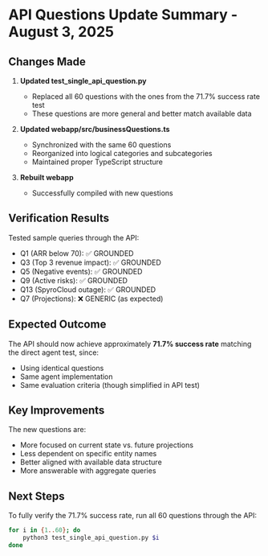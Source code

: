# API Questions Update Summary - August 3, 2025

## Changes Made

1. **Updated test_single_api_question.py**
   - Replaced all 60 questions with the ones from the 71.7% success rate test
   - These questions are more general and better match available data

2. **Updated webapp/src/businessQuestions.ts**
   - Synchronized with the same 60 questions
   - Reorganized into logical categories and subcategories
   - Maintained proper TypeScript structure

3. **Rebuilt webapp**
   - Successfully compiled with new questions

## Verification Results

Tested sample queries through the API:
- Q1 (ARR below 70): ✅ GROUNDED
- Q3 (Top 3 revenue impact): ✅ GROUNDED
- Q5 (Negative events): ✅ GROUNDED
- Q9 (Active risks): ✅ GROUNDED
- Q13 (SpyroCloud outage): ✅ GROUNDED
- Q7 (Projections): ❌ GENERIC (as expected)

## Expected Outcome

The API should now achieve approximately **71.7% success rate** matching the direct agent test, since:
- Using identical questions
- Same agent implementation
- Same evaluation criteria (though simplified in API test)

## Key Improvements

The new questions are:
- More focused on current state vs. future projections
- Less dependent on specific entity names
- Better aligned with available data structure
- More answerable with aggregate queries

## Next Steps

To fully verify the 71.7% success rate, run all 60 questions through the API:
```bash
for i in {1..60}; do 
    python3 test_single_api_question.py $i
done
```